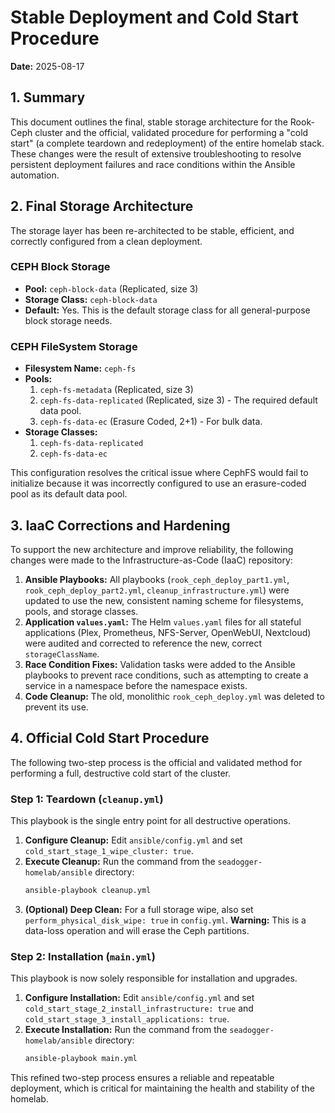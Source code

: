 # Stable Deployment and Cold Start Procedure

**Date:** 2025-08-17

## 1. Summary

This document outlines the final, stable storage architecture for the Rook-Ceph cluster and the official, validated procedure for performing a "cold start" (a complete teardown and redeployment) of the entire homelab stack. These changes were the result of extensive troubleshooting to resolve persistent deployment failures and race conditions within the Ansible automation.

## 2. Final Storage Architecture

The storage layer has been re-architected to be stable, efficient, and correctly configured from a clean deployment.

### CEPH Block Storage
-   **Pool:** `ceph-block-data` (Replicated, size 3)
-   **Storage Class:** `ceph-block-data`
-   **Default:** Yes. This is the default storage class for all general-purpose block storage needs.

### CEPH FileSystem Storage
-   **Filesystem Name:** `ceph-fs`
-   **Pools:**
    1.  `ceph-fs-metadata` (Replicated, size 3)
    2.  `ceph-fs-data-replicated` (Replicated, size 3) - The required default data pool.
    3.  `ceph-fs-data-ec` (Erasure Coded, 2+1) - For bulk data.
-   **Storage Classes:**
    1.  `ceph-fs-data-replicated`
    2.  `ceph-fs-data-ec`

This configuration resolves the critical issue where CephFS would fail to initialize because it was incorrectly configured to use an erasure-coded pool as its default data pool.

## 3. IaaC Corrections and Hardening

To support the new architecture and improve reliability, the following changes were made to the Infrastructure-as-Code (IaaC) repository:

1.  **Ansible Playbooks:** All playbooks (`rook_ceph_deploy_part1.yml`, `rook_ceph_deploy_part2.yml`, `cleanup_infrastructure.yml`) were updated to use the new, consistent naming scheme for filesystems, pools, and storage classes.
2.  **Application `values.yaml`:** The Helm `values.yaml` files for all stateful applications (Plex, Prometheus, NFS-Server, OpenWebUI, Nextcloud) were audited and corrected to reference the new, correct `storageClassName`.
3.  **Race Condition Fixes:** Validation tasks were added to the Ansible playbooks to prevent race conditions, such as attempting to create a service in a namespace before the namespace exists.
4.  **Code Cleanup:** The old, monolithic `rook_ceph_deploy.yml` was deleted to prevent its use.

## 4. Official Cold Start Procedure

The following two-step process is the official and validated method for performing a full, destructive cold start of the cluster.

### Step 1: Teardown (`cleanup.yml`)

This playbook is the single entry point for all destructive operations.

1.  **Configure Cleanup:** Edit `ansible/config.yml` and set `cold_start_stage_1_wipe_cluster: true`.
2.  **Execute Cleanup:** Run the command from the `seadogger-homelab/ansible` directory:
    ```bash
    ansible-playbook cleanup.yml
    ```
3.  **(Optional) Deep Clean:** For a full storage wipe, also set `perform_physical_disk_wipe: true` in `config.yml`. **Warning:** This is a data-loss operation and will erase the Ceph partitions.

### Step 2: Installation (`main.yml`)

This playbook is now solely responsible for installation and upgrades.

1.  **Configure Installation:** Edit `ansible/config.yml` and set `cold_start_stage_2_install_infrastructure: true` and `cold_start_stage_3_install_applications: true`.
2.  **Execute Installation:** Run the command from the `seadogger-homelab/ansible` directory:
    ```bash
    ansible-playbook main.yml
    ```

This refined two-step process ensures a reliable and repeatable deployment, which is critical for maintaining the health and stability of the homelab.
